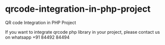 # qrcode-integration-in-php-project
QR code Integration in PHP Project

If you want to integrate qrcode php library in your project, please contact us on whatsapp +91 84492 84494
